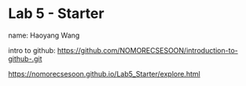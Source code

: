 # Lab 5 - Starter

name: Haoyang Wang

intro to github: https://github.com/NOMORECSESOON/introduction-to-github-.git

https://nomorecsesoon.github.io/Lab5_Starter/explore.html
